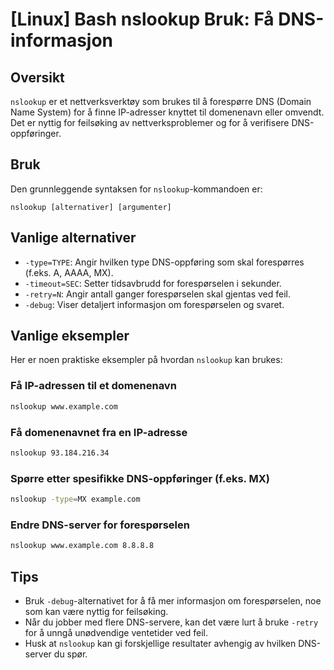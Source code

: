 # [Linux] Bash nslookup Bruk: Få DNS-informasjon

## Oversikt
`nslookup` er et nettverksverktøy som brukes til å forespørre DNS (Domain Name System) for å finne IP-adresser knyttet til domenenavn eller omvendt. Det er nyttig for feilsøking av nettverksproblemer og for å verifisere DNS-oppføringer.

## Bruk
Den grunnleggende syntaksen for `nslookup`-kommandoen er:

```
nslookup [alternativer] [argumenter]
```

## Vanlige alternativer
- `-type=TYPE`: Angir hvilken type DNS-oppføring som skal forespørres (f.eks. A, AAAA, MX).
- `-timeout=SEC`: Setter tidsavbrudd for forespørselen i sekunder.
- `-retry=N`: Angir antall ganger forespørselen skal gjentas ved feil.
- `-debug`: Viser detaljert informasjon om forespørselen og svaret.

## Vanlige eksempler
Her er noen praktiske eksempler på hvordan `nslookup` kan brukes:

### Få IP-adressen til et domenenavn
```bash
nslookup www.example.com
```

### Få domenenavnet fra en IP-adresse
```bash
nslookup 93.184.216.34
```

### Spørre etter spesifikke DNS-oppføringer (f.eks. MX)
```bash
nslookup -type=MX example.com
```

### Endre DNS-server for forespørselen
```bash
nslookup www.example.com 8.8.8.8
```

## Tips
- Bruk `-debug`-alternativet for å få mer informasjon om forespørselen, noe som kan være nyttig for feilsøking.
- Når du jobber med flere DNS-servere, kan det være lurt å bruke `-retry` for å unngå unødvendige ventetider ved feil.
- Husk at `nslookup` kan gi forskjellige resultater avhengig av hvilken DNS-server du spør.